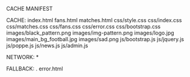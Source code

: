 CACHE MANIFEST

CACHE:
index.html
fans.html
matches.html
css/style.css
css/index.css
css/matches.css
css/fans.css
css/error.css
css/bootstrap.css
images/black_pattern.png
images/img-pattern.png
images/logo.jpg
images/main_bg_football.jpg
images/sad.png
js/bootstrap.js
js/jquery.js
js/poppe.js
js/news.js
js/admin.js

NETWORK:
*

FALLBACK:
. error.html